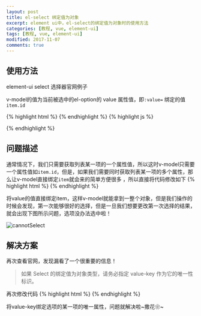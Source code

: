 ```yaml
---
layout: post
title: el-select 绑定值为对象
excerpt: element ui中，el-select的绑定值为对象时的使用方法
categories: [教程, vue, element-ui]
tags: [教程, vue, element-ui]
modified: 2017-11-07
comments: true
---
```

## 使用方法
element-ui select 选择器官网例子

v-model的值为当前被选中的el-option的 value 属性值，即`:value=` 绑定的值`item.id`

{% highlight html %}
<template>
    <el-select v-model="value" placeholder="请选择">
        <el-option v-for="item in options" :key="item.id" :label="item.label" :value="item.id"></el-option>
    </el-select>
</template>
{% endhighlight %}
{% highlight js %}
<script>
    export default {
        data() {
            return {
                options: [{
                    id: '选项1',
                    label: '黄金糕',
                    price: 15
                }, {
                    id: '选项2',
                    label: '双皮奶',
                    price: 7
                }, {
                    id: '选项3',
                    label: '蚵仔煎',
                    price: 24
                }, {
                    id: '选项4',
                    label: '龙须面',
                    price: 20
                }, {
                    id: '选项5',
                    label: '北京烤鸭',
                    price: 50
                }],
                value: ''
            }
       }
    }
</script>
{% endhighlight %}


## 问题描述
通常情况下，我们只需要获取列表某一项的一个属性值，所以这时v-model只需要一个属性值如`item.id`，但是，如果我们需要同时获取列表某一项的多个属性，那么让v-model直接绑定`item`就会来的简单方便很多
，所以直接将代码修改如下
{% highlight html %}
<template>
    <el-select v-model="value" placeholder="请选择">
        <el-option v-for="item in options" :key="item.id" :label="item.label" :value="item"></el-option>
    </el-select>
</template>
{% endhighlight %}

将value的值直接绑定item，这样v-model就能拿到一整个对象，但是我们操作的时候会发现，第一次能够很好的选择，但是一旦我们想要更改第一次选择的结果，就会出现下图所示问题，选项没办法选中啦！

![cannotSelect](http://oy41mkgad.bkt.clouddn.com/cannotSelect.png 'cannotSelect')

## 解决方案
再次查看官网，发现漏看了一个很重要的信息！

> 如果 Select 的绑定值为对象类型，请务必指定 value-key 作为它的唯一性标识。

再次修改代码
{% highlight html %}
<template>
    <el-select v-model="value" value-key="id" placeholder="请选择">
        <el-option v-for="item in options" :key="item.id" :label="item.label" :value="item"></el-option>
    </el-select>
</template>
{% endhighlight %}

将value-key绑定选项的某一项的唯一属性，问题就解决啦~撒花❀~